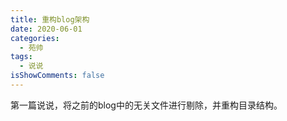 ```yaml
---
title: 重构blog架构
date: 2020-06-01
categories:
  - 苑帅
tags:
  - 说说
isShowComments: false
---
```



第一篇说说，将之前的blog中的无关文件进行剔除，并重构目录结构。
